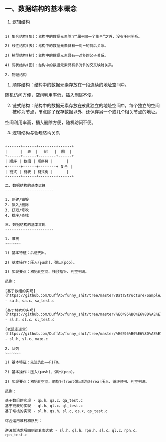 一、数据结构的基本概念
----------------------

1. 逻辑结构
~~~~~~~~~~~

1) 集合结构(集)：结构中的数据元素除了“属于同一个集合”之外，没有任何关系。

2) 线性结构(表)：结构中的数据元素具有一对一的前后关系。

3) 树型结构(树)：结构中的数据元素具有一对多的父子关系。

4) 网状结构(图)：结构中的数据元素具有多对多的交叉映射关系。

2. 物理结构
~~~~~~~~~~~

1) 顺序结构：结构中的数据元素存放在一段连续的地址空间中。

随机访问方便，空间利用率低，插入删除不便。

2) 链式结构：结构中的数据元素存放在彼此独立的地址空间中，每个独立的空间被称为节点，节点除了保存数据以外，还保存另一个或几个相关节点的地址。

空间利用率高，插入删除方便，随机访问不便。

3. 逻辑结构与物理结构关系
~~~~~~~~~~~~~~~~~~~~~~~~~

+------+------+--------+------+
|      |  表  |   树   |  图  |
+------+------+--------+------+
| 顺序 | 数组 | 顺序树 |      |
+------+------+--------+ 复合 |
| 链式 | 链表 | 链式树 |      |
+------+------+--------+------+

二、数据结构的基本运算
----------------------

1. 创建/销毁
2. 插入/删除
3. 获取/修改
4. 排序/查找

三、数据结构的基本实现
----------------------

1. 堆栈
~~~~~~~

1) 基本特征：后进先出。

2) 基本操作：压入(push)、弹出(pop)。

3) 实现要点：初始化空间、栈顶指针、判空判满。

范例：

[基于数组的实现](https://github.com/DuffAb/funny_shit/tree/master/DataStructure/Sample/STACK/ImplementByArray) - sa.h、sa.c、sa_test.c

[基于链表的实现](https://github.com/DuffAb/funny_shit/tree/master/%E6%95%B0%E6%8D%AE%E7%BB%93%E6%9E%84/Sample/%E5%9F%BA%E4%BA%8E%E6%95%B0%E7%BB%84%E7%9A%84%E5%AE%9E%E7%8E%B0) - sl.h、sl.c、sl_test.c

[老鼠走迷宫](https://github.com/DuffAb/funny_shit/tree/master/%E6%95%B0%E6%8D%AE%E7%BB%93%E6%9E%84/Sample/%E5%9F%BA%E4%BA%8E%E6%95%B0%E7%BB%84%E7%9A%84%E5%AE%9E%E7%8E%B0) - sl.h、sl.c、maze.c

2. 队列
~~~~~~~

1) 基本特征：先进先出——FIFO。

2) 基本操作：压入(push)、弹出(pop)。

3) 实现要点：初始化空间、前指针front弹出后指针rear压入、循环使用、判空判满。

范例：

基于数组的实现 - qa.h、qa.c、qa_test.c
基于链表的实现 - ql.h、ql.c、ql_test.c
基于堆栈的实现 - sl.h、qs.h、sl.c、qs.c、qs_test.c

综合运用堆栈和队列：

逆波兰法求解四则运算表达式 - sl.h、ql.h、rpn.h、sl.c、ql.c、rpn.c、rpn_test.c
